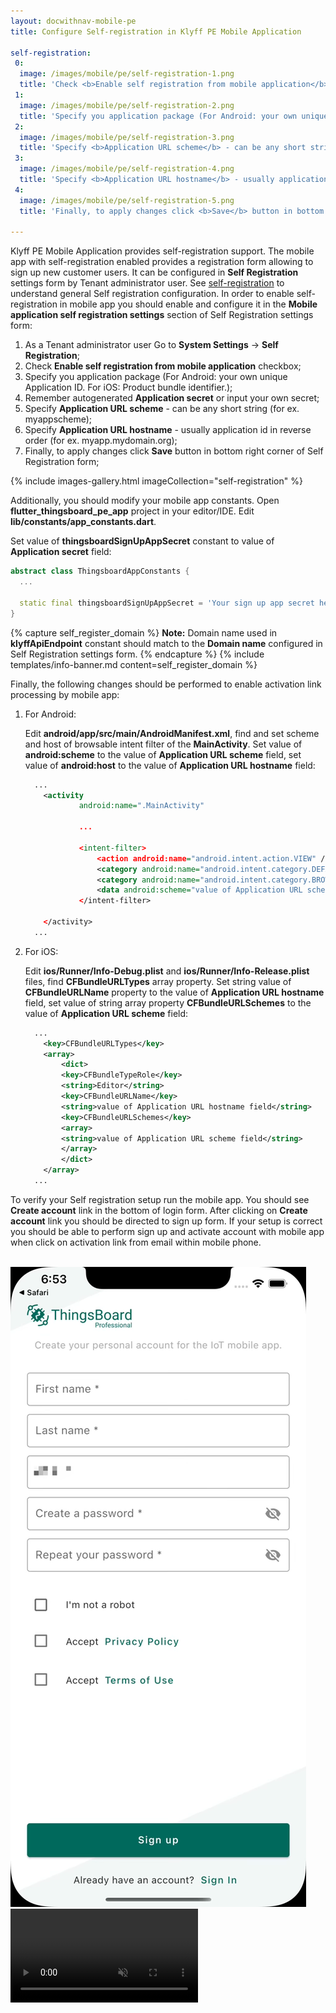 ```yaml
---
layout: docwithnav-mobile-pe
title: Configure Self-registration in Klyff PE Mobile Application

self-registration:
 0:
  image: /images/mobile/pe/self-registration-1.png
  title: 'Check <b>Enable self registration from mobile application</b> checkbox'
 1:
  image: /images/mobile/pe/self-registration-2.png
  title: 'Specify you application package (For Android: your own unique Application ID. For iOS: Product bundle identifier.)<br>Remember autogenerated <b>Application secret</b> or input your own secret.'
 2:
  image: /images/mobile/pe/self-registration-3.png
  title: 'Specify <b>Application URL scheme</b> - can be any short string (for ex. myappscheme)'
 3:
  image: /images/mobile/pe/self-registration-4.png
  title: 'Specify <b>Application URL hostname</b> - usually application id in reverse order (for ex. myapp.mydomain.org)'
 4:
  image: /images/mobile/pe/self-registration-5.png
  title: 'Finally, to apply changes click <b>Save</b> button in bottom right corner of Self Registration form'

---
```


Klyff PE Mobile Application provides self-registration support. The mobile app with self-registration enabled provides a registration form allowing to sign up new customer users.
It can be configured in **Self Registration** settings form by Tenant administrator user.
See [self-registration](/docs/pe/user-guide/self-registration/) to understand general Self registration configuration.
In order to enable self-registration in mobile app you should enable and configure it in the **Mobile application self registration settings** section of Self Registration settings form:

1. As a Tenant administrator user Go to **System Settings** -> **Self Registration**;
2. Check **Enable self registration from mobile application** checkbox;
3. Specify you application package (For Android: your own unique Application ID. For iOS: Product bundle identifier.);
4. Remember autogenerated **Application secret** or input your own secret;
5. Specify **Application URL scheme** - can be any short string (for ex. myappscheme);
6. Specify **Application URL hostname** - usually application id in reverse order (for ex. myapp.mydomain.org);
7. Finally, to apply changes click **Save** button in bottom right corner of Self Registration form;

{% include images-gallery.html imageCollection="self-registration" %}

Additionally, you should modify your mobile app constants.
Open **flutter_thingsboard_pe_app** project in your editor/IDE. Edit **lib/constants/app_constants.dart**.

Set value of **thingsboardSignUpAppSecret** constant to value of **Application secret** field:

```dart
abstract class ThingsboardAppConstants {
  ...

  static final thingsboardSignUpAppSecret = 'Your sign up app secret here';
}

```

{% capture self_register_domain %}
**Note:** Domain name used in **klyffApiEndpoint** constant should match to the **Domain name** configured in Self Registration settings form.
{% endcapture %}
{% include templates/info-banner.md content=self_register_domain %}

Finally, the following changes should be performed to enable activation link processing by mobile app:

1. For Android:

    Edit **android/app/src/main/AndroidManifest.xml**, find and set scheme and host of browsable intent filter of the **MainActivity**.
    Set value of **android:scheme** to the value of **Application URL scheme** field, set value of **android:host** to the value of **Application URL hostname** field:

    ```xml
      ...
        <activity
                android:name=".MainActivity"

                ...

                <intent-filter>
                    <action android:name="android.intent.action.VIEW" />
                    <category android:name="android.intent.category.DEFAULT" />
                    <category android:name="android.intent.category.BROWSABLE" />
                    <data android:scheme="value of Application URL scheme field" android:host="value of Application URL hostname field"/>
                </intent-filter>

        </activity>
      ...
    ```

2. For iOS:

    Edit **ios/Runner/Info-Debug.plist** and **ios/Runner/Info-Release.plist** files, find **CFBundleURLTypes** array property.
    Set string value of **CFBundleURLName** property to the value of **Application URL hostname** field,
    set value of string array property **CFBundleURLSchemes** to the value of **Application URL scheme** field:

    ```xml
      ...
        <key>CFBundleURLTypes</key>
        <array>
            <dict>
            <key>CFBundleTypeRole</key>
            <string>Editor</string>
            <key>CFBundleURLName</key>
            <string>value of Application URL hostname field</string>
            <key>CFBundleURLSchemes</key>
            <array>
            <string>value of Application URL scheme field</string>
            </array>
            </dict>
        </array>
      ...
    ```

To verify your Self registration setup run the mobile app.
You should see **Create account** link in the bottom of login form. After clicking on **Create account** link you should be directed to sign up form.
If your setup is correct you should be able to perform sign up and activate account with mobile app when click on activation link from email within mobile phone.

<br>

<div style="display: flex;">
    <div class="mobile-frame ios">
        <div class="phone-shadow right"></div>
        <div class="frame-image">
            <img src="/images/mobile/pe/self-registration-frame.png" alt="self registration frame">
        </div>
        <div class="frame-video">
            <video autoplay loop preload="auto" muted playsinline>
                 <source src="https://video.thingsboard.io/mobile/pe/self-registration.mp4" type="video/mp4">
                 <source src="https://video.thingsboard.io/mobile/pe/self-registration.webm" type="video/webm">
            </video>
        </div>
    </div>
</div>
